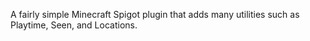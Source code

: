A fairly simple Minecraft Spigot plugin that adds many utilities such as Playtime, Seen, and Locations.
